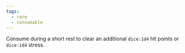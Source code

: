 ```yaml
---
tags:
  - rare
  - consumable
---
```

Consume during a short rest to clear an additional `dice:1d4` hit points or `dice:1d4` stress.